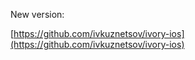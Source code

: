 New version:

[https://github.com/ivkuznetsov/ivory-ios](https://github.com/ivkuznetsov/ivory-ios)

